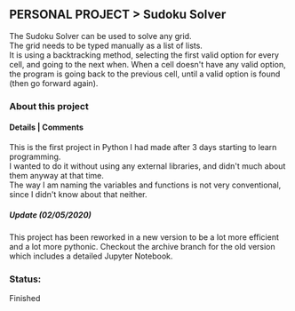## PERSONAL PROJECT > Sudoku Solver 
The Sudoku Solver can be used to solve any grid.  
The grid needs to be typed manually as a list of lists.  
It is using a backtracking method, selecting the first valid option for every cell, and going to the next when. When a cell doesn't have any valid option, the program is going back to the previous cell, until a valid option is found (then go forward again).

### About this project
#### Details | Comments
This is the first project in Python I had made after 3 days starting to learn programming.  
I wanted to do it without using any external libraries, and didn't much about them anyway at that time.  
The way I am naming the variables and functions is not very conventional, since I didn't know about that neither.

##### Update (02/05/2020)
This project has been reworked in a new version to be a lot more efficient and a lot more pythonic. Checkout the archive branch for the old version which includes a detailed Jupyter Notebook.

### Status:  
Finished 
